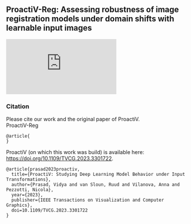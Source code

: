 
## ProactiV-Reg: Assessing robustness of image registration models under domain shifts with learnable input images

![Method overview](https://github.com/iriskolenbrander/ProactiV-Reg-WBIR/method_figure_v2.pdf)

### Citation
Please cite our work and the original paper of ProactiV.  
ProactiV-Reg
```
@article{
}
```


ProactiV (on which this work was build) is available here: https://doi.org/10.1109/TVCG.2023.3301722. 
```
@article{prasad2023proactiv,
  title={ProactiV: Studying Deep Learning Model Behavior under Input Transformations},
  author={Prasad, Vidya and van Sloun, Ruud and Vilanova, Anna and Pezzotti, Nicola},
  year={2023},
  publisher={IEEE Transactions on Visualization and Computer Graphics},
  doi=10.1109/TVCG.2023.3301722
}
```